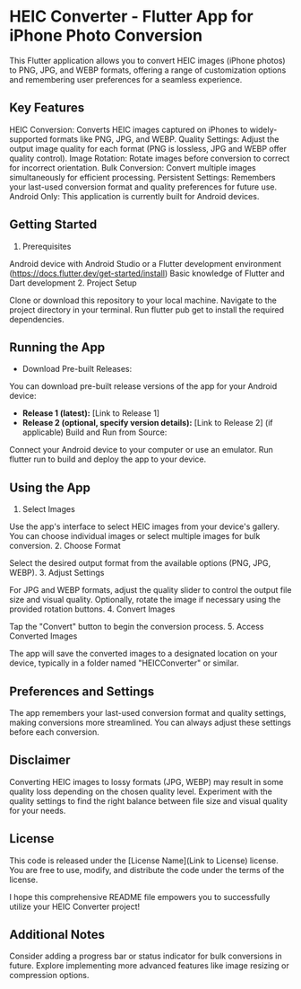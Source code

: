 # HEIC Converter - Flutter App for iPhone Photo Conversion

This Flutter application allows you to convert HEIC images (iPhone photos) to PNG, JPG, and WEBP formats, offering a range of customization options and remembering user preferences for a seamless experience.

## Key Features

HEIC Conversion: Converts HEIC images captured on iPhones to widely-supported formats like PNG, JPG, and WEBP.
Quality Settings: Adjust the output image quality for each format (PNG is lossless, JPG and WEBP offer quality control).
Image Rotation: Rotate images before conversion to correct for incorrect orientation.
Bulk Conversion: Convert multiple images simultaneously for efficient processing.
Persistent Settings: Remembers your last-used conversion format and quality preferences for future use.
Android Only: This application is currently built for Android devices.
## Getting Started

1. Prerequisites

Android device with Android Studio or a Flutter development environment (https://docs.flutter.dev/get-started/install)
Basic knowledge of Flutter and Dart development
2. Project Setup

Clone or download this repository to your local machine.
Navigate to the project directory in your terminal.
Run flutter pub get to install the required dependencies.
## Running the App

- Download Pre-built Releases:

You can download pre-built release versions of the app for your Android device:

- **Release 1 (latest):** [Link to Release 1]
- **Release 2 (optional, specify version details):** [Link to Release 2] (if applicable)
Build and Run from Source:

Connect your Android device to your computer or use an emulator.
Run flutter run to build and deploy the app to your device.

## Using the App

1. Select Images

Use the app's interface to select HEIC images from your device's gallery. You can choose individual images or select multiple images for bulk conversion.
2. Choose Format

Select the desired output format from the available options (PNG, JPG, WEBP).
3. Adjust Settings

For JPG and WEBP formats, adjust the quality slider to control the output file size and visual quality.
Optionally, rotate the image if necessary using the provided rotation buttons.
4. Convert Images

Tap the "Convert" button to begin the conversion process.
5. Access Converted Images

The app will save the converted images to a designated location on your device, typically in a folder named "HEICConverter" or similar.
## Preferences and Settings

The app remembers your last-used conversion format and quality settings, making conversions more streamlined. You can always adjust these settings before each conversion.
## Disclaimer

Converting HEIC images to lossy formats (JPG, WEBP) may result in some quality loss depending on the chosen quality level. Experiment with the quality settings to find the right balance between file size and visual quality for your needs.
## License

This code is released under the [License Name](Link to License) license. You are free to use, modify, and distribute the code under the terms of the license.

I hope this comprehensive README file empowers you to successfully utilize your HEIC Converter project!

## Additional Notes

Consider adding a progress bar or status indicator for bulk conversions in future.
Explore implementing more advanced features like image resizing or compression options.
